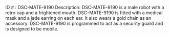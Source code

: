 ID # : DSC-MATE-9190
Description: DSC-MATE-9190 is a male robot with a retro cap and a frightened mouth. DSC-MATE-9190 is fitted with a medical mask and a jade earring on each ear. It also wears a gold chain as an accessory. DSC-MATE-9190 is programmed to act as a security guard and is designed to be mobile.